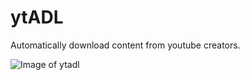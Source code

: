 # ytADL
Automatically download content from youtube creators.

![Image of ytadl](https://i.imgur.com/j1yKqUE.gif)
